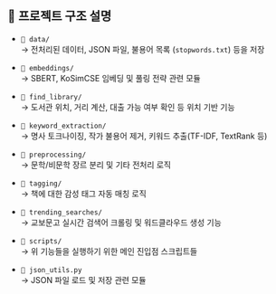## 📁 프로젝트 구조 설명

- `📁 data/`  
  → 전처리된 데이터, JSON 파일, 불용어 목록 (`stopwords.txt`) 등을 저장

- `📁 embeddings/`  
  → SBERT, KoSimCSE 임베딩 및 풀링 전략 관련 모듈

- `📁 find_library/`  
  → 도서관 위치, 거리 계산, 대출 가능 여부 확인 등 위치 기반 기능

- `📁 keyword_extraction/`  
  → 명사 토크나이징, 작가 불용어 제거, 키워드 추출(TF-IDF, TextRank 등)

- `📁 preprocessing/`  
  → 문학/비문학 장르 분리 및 기타 전처리 로직

- `📁 tagging/`  
  → 책에 대한 감성 태그 자동 매칭 로직

- `📁 trending_searches/`  
  → 교보문고 실시간 검색어 크롤링 및 워드클라우드 생성 기능

- `📁 scripts/`  
  → 위 기능들을 실행하기 위한 메인 진입점 스크립트들

- `📄 json_utils.py`  
  → JSON 파일 로드 및 저장 관련 모듈
